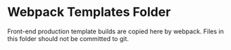 # Webpack Templates Folder

Front-end production template builds are copied here by webpack. Files in this folder should not be committed to git.
